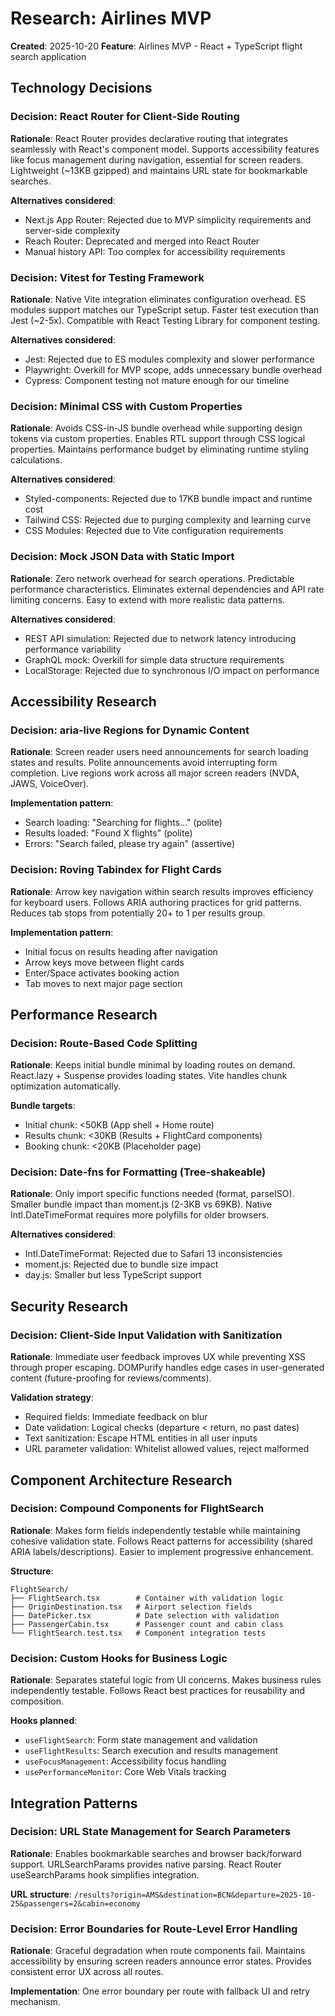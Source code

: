 # Research: Airlines MVP

**Created**: 2025-10-20
**Feature**: Airlines MVP - React + TypeScript flight search application

## Technology Decisions

### Decision: React Router for Client-Side Routing
**Rationale**: React Router provides declarative routing that integrates seamlessly with React's component model. Supports accessibility features like focus management during navigation, essential for screen readers. Lightweight (~13KB gzipped) and maintains URL state for bookmarkable searches.

**Alternatives considered**: 
- Next.js App Router: Rejected due to MVP simplicity requirements and server-side complexity
- Reach Router: Deprecated and merged into React Router
- Manual history API: Too complex for accessibility requirements

### Decision: Vitest for Testing Framework
**Rationale**: Native Vite integration eliminates configuration overhead. ES modules support matches our TypeScript setup. Faster test execution than Jest (~2-5x). Compatible with React Testing Library for component testing.

**Alternatives considered**:
- Jest: Rejected due to ES modules complexity and slower performance
- Playwright: Overkill for MVP scope, adds unnecessary bundle overhead
- Cypress: Component testing not mature enough for our timeline

### Decision: Minimal CSS with Custom Properties
**Rationale**: Avoids CSS-in-JS bundle overhead while supporting design tokens via custom properties. Enables RTL support through CSS logical properties. Maintains performance budget by eliminating runtime styling calculations.

**Alternatives considered**:
- Styled-components: Rejected due to 17KB bundle impact and runtime cost
- Tailwind CSS: Rejected due to purging complexity and learning curve
- CSS Modules: Rejected due to Vite configuration requirements

### Decision: Mock JSON Data with Static Import
**Rationale**: Zero network overhead for search operations. Predictable performance characteristics. Eliminates external dependencies and API rate limiting concerns. Easy to extend with more realistic data patterns.

**Alternatives considered**:
- REST API simulation: Rejected due to network latency introducing performance variability
- GraphQL mock: Overkill for simple data structure requirements
- LocalStorage: Rejected due to synchronous I/O impact on performance

## Accessibility Research

### Decision: aria-live Regions for Dynamic Content
**Rationale**: Screen reader users need announcements for search loading states and results. Polite announcements avoid interrupting form completion. Live regions work across all major screen readers (NVDA, JAWS, VoiceOver).

**Implementation pattern**: 
- Search loading: "Searching for flights..." (polite)
- Results loaded: "Found X flights" (polite)  
- Errors: "Search failed, please try again" (assertive)

### Decision: Roving Tabindex for Flight Cards
**Rationale**: Arrow key navigation within search results improves efficiency for keyboard users. Follows ARIA authoring practices for grid patterns. Reduces tab stops from potentially 20+ to 1 per results group.

**Implementation pattern**:
- Initial focus on results heading after navigation
- Arrow keys move between flight cards
- Enter/Space activates booking action
- Tab moves to next major page section

## Performance Research

### Decision: Route-Based Code Splitting
**Rationale**: Keeps initial bundle minimal by loading routes on demand. React.lazy + Suspense provides loading states. Vite handles chunk optimization automatically.

**Bundle targets**:
- Initial chunk: <50KB (App shell + Home route)
- Results chunk: <30KB (Results + FlightCard components)
- Booking chunk: <20KB (Placeholder page)

### Decision: Date-fns for Formatting (Tree-shakeable)
**Rationale**: Only import specific functions needed (format, parseISO). Smaller bundle impact than moment.js (2-3KB vs 69KB). Native Intl.DateTimeFormat requires more polyfills for older browsers.

**Alternatives considered**:
- Intl.DateTimeFormat: Rejected due to Safari 13 inconsistencies
- moment.js: Rejected due to bundle size impact
- day.js: Smaller but less TypeScript support

## Security Research

### Decision: Client-Side Input Validation with Sanitization
**Rationale**: Immediate user feedback improves UX while preventing XSS through proper escaping. DOMPurify handles edge cases in user-generated content (future-proofing for reviews/comments).

**Validation strategy**:
- Required fields: Immediate feedback on blur
- Date validation: Logical checks (departure < return, no past dates)
- Text sanitization: Escape HTML entities in all user inputs
- URL parameter validation: Whitelist allowed values, reject malformed

## Component Architecture Research

### Decision: Compound Components for FlightSearch
**Rationale**: Makes form fields independently testable while maintaining cohesive validation state. Follows React patterns for accessibility (shared ARIA labels/descriptions). Easier to implement progressive enhancement.

**Structure**:
```
FlightSearch/
├── FlightSearch.tsx        # Container with validation logic
├── OriginDestination.tsx   # Airport selection fields
├── DatePicker.tsx          # Date selection with validation
├── PassengerCabin.tsx      # Passenger count and cabin class
└── FlightSearch.test.tsx   # Component integration tests
```

### Decision: Custom Hooks for Business Logic
**Rationale**: Separates stateful logic from UI concerns. Makes business rules independently testable. Follows React best practices for reusability and composition.

**Hooks planned**:
- `useFlightSearch`: Form state management and validation
- `useFlightResults`: Search execution and results management
- `useFocusManagement`: Accessibility focus handling
- `usePerformanceMonitor`: Core Web Vitals tracking

## Integration Patterns

### Decision: URL State Management for Search Parameters
**Rationale**: Enables bookmarkable searches and browser back/forward support. URLSearchParams provides native parsing. React Router useSearchParams hook simplifies integration.

**URL structure**: `/results?origin=AMS&destination=BCN&departure=2025-10-25&passengers=2&cabin=economy`

### Decision: Error Boundaries for Route-Level Error Handling
**Rationale**: Graceful degradation when route components fail. Maintains accessibility by ensuring screen readers announce error states. Provides consistent error UX across all routes.

**Implementation**: One error boundary per route with fallback UI and retry mechanism.